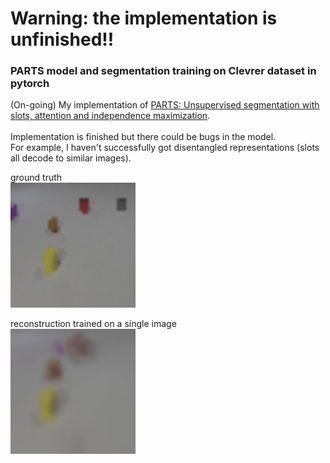 # Warning: the implementation is unfinished!! 
### PARTS model and segmentation training on Clevrer dataset in pytorch
(On-going) My implementation of [PARTS: Unsupervised segmentation with slots, attention and independence maximization](https://openaccess.thecvf.com/content/ICCV2021/papers/Zoran_PARTS_Unsupervised_Segmentation_With_Slots_Attention_and_Independence_Maximization_ICCV_2021_paper.pdf).
<br/><br/>
Implementation is finished but there could be bugs in the model. \
For example, I haven't successfully got disentangled representations (slots all decode to similar images).

ground truth \
<img src="gt.gif" width="200"> 

reconstruction trained on a single image \
<img src="overfit.gif" width="200">
